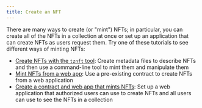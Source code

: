 ```yaml
---
title: Create an NFT
---
```


There are many ways to create (or "mint") NFTs; in particular, you can create all of the NFTs in a collection at once or set up an application that can create NFTs as users request them.
Try one of these tutorials to see different ways of minting NFTs:

- [Create NFTs with the `tznft` tool](./create-an-nft/nft-tznft): Create metadata files to describe NFTs and then use a command-line tool to mint them and manipulate them
- [Mint NFTs from a web app](./create-an-nft/nft-web-app): Use a pre-existing contract to create NFTs from a web application
- [Create a contract and web app that mints NFTs](./create-an-nft/nft-taquito): Set up a web application that authorized users can use to create NFTs and all users can use to see the NFTs in a collection
